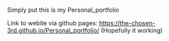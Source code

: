 Simply put this is my Personal_portfolio

Link to webite via github pages: https://the-chosen-3rd.github.io/Personal_portfolio/
(Hopefully it working)
